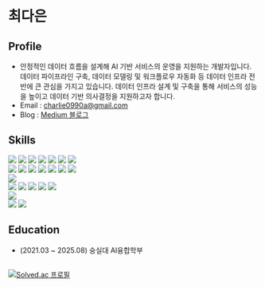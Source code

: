 # 최다은

## Profile
- 안정적인 데이터 흐름을 설계해 AI 기반 서비스의 운영을 지원하는 개발자입니다. 데이터 파이프라인 구축, 데이터 모델링 및 워크플로우 자동화 등 데이터 인프라 전반에 큰 관심을 가지고 있습니다. 데이터 인프라 설계 및 구축을 통해 서비스의 성능을 높이고 데이터 기반 의사결정을 지원하고자 합니다.
- Email : charlie0990a@gmail.com
- Blog : [Medium 블로그](https://medium.com/@charlie0990a)


## Skills

<div align="left">
 
<img src="https://img.shields.io/badge/Python-3776AB?style=for-the-badge&logo=Python&logoColor=white">
<img src="https://img.shields.io/badge/Java-007396?style=for-the-badge&logo=Java&logoColor=white">
<img src="https://img.shields.io/badge/HTML5-E34F26?style=for-the-badge&logo=HTML5&logoColor=white">
<img src="https://img.shields.io/badge/CSS3-1572B6?style=for-the-badge&logo=CSS3&logoColor=white">
<img src="https://img.shields.io/badge/JavaScript-F7DF1E?style=for-the-badge&logo=JavaScript&logoColor=black">
<img src="https://img.shields.io/badge/C-00599C?style=for-the-badge&logo=C&logoColor=white">
<img src="https://img.shields.io/badge/C++-00599C?style=for-the-badge&logo=C%2B%2B&logoColor=white">

</div>

<div align="left">
 
<img src="https://img.shields.io/badge/Flask-000000?style=for-the-badge&logo=Flask&logoColor=white">
<img src="https://img.shields.io/badge/Django-092E20?style=for-the-badge&logo=Django&logoColor=white">
<img src="https://img.shields.io/badge/Streamlit-FF4B4B?style=for-the-badge&logo=Streamlit&logoColor=white">
<img src="https://img.shields.io/badge/PyTorch-EE4C2C?style=for-the-badge&logo=PyTorch&logoColor=white">
<img src="https://img.shields.io/badge/TensorFlow-FF6F00?style=for-the-badge&logo=TensorFlow&logoColor=white">
<img src="https://img.shields.io/badge/scikit--learn-F7931E?style=for-the-badge&logo=scikit-learn&logoColor=white">
<img src="https://img.shields.io/badge/Pandas-150458?style=for-the-badge&logo=pandas&logoColor=white">

</div>

<div align="left">

<img src="https://img.shields.io/badge/MySQL-4479A1?style=for-the-badge&logo=MySQL&logoColor=white">

</div>

<div align="left">

<img src="https://img.shields.io/badge/Git-F05032?style=for-the-badge&logo=Git&logoColor=white">
<img src="https://img.shields.io/badge/GitHub-181717?style=for-the-badge&logo=GitHub&logoColor=white">
<img src="https://img.shields.io/badge/Jupyter-F37626?style=for-the-badge&logo=Jupyter&logoColor=white">
<img src="https://img.shields.io/badge/Docker-2496ED?style=for-the-badge&logo=Docker&logoColor=white">
<img src="https://img.shields.io/badge/Airflow-017CEE?style=for-the-badge&logo=Apache-Airflow&logoColor=white">

</div>

<div align="left">

<img src="https://img.shields.io/badge/AWS-232F3E?style=for-the-badge&logo=Amazon-AWS&logoColor=white">

</div>

<div align="left">

<img src="https://img.shields.io/badge/Linux-FCC624?style=for-the-badge&logo=Linux&logoColor=black">
<img src="https://img.shields.io/badge/Windows-0078D6?style=for-the-badge&logo=Windows&logoColor=white">

</div>


  
## Education 
- (2021.03 ~ 2025.08) 숭실대 AI융합학부

## 
[![Solved.ac 프로필](http://mazassumnida.wtf/api/v2/generate_badge?boj=citcat)](https://solved.ac/citcat)






<!--
**thisischeese/thisischeese** is a ✨ _special_ ✨ repository because its `README.md` (this file) appears on your GitHub profile.

Here are some ideas to get you started:
- 👯 I’m looking to collaborate on Data Engineering project
- 🌱 I’m currently learning Django and AWS
- 📫 How to reach me: charlie0990a@gmail.com
- 🔭 I’m currently working on ...

- 🤔 I’m looking for help with ...
- 💬 Ask me about ...
- 😄 Pronouns: ...
- ⚡ Fun fact: ...
-->

